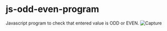 # js-odd-even-program
Javascript program to check that entered value is ODD or EVEN.
![Capture](https://github.com/SunilKandpal007/js-odd-even-program/assets/45088791/1917e3dc-85dd-4917-804a-beadb7246392)
